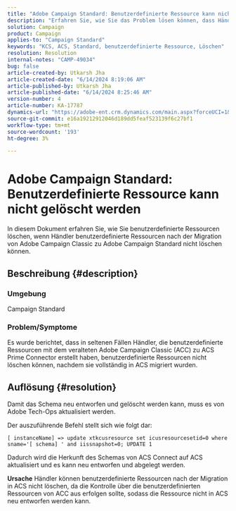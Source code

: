 ```yaml
---
title: "Adobe Campaign Standard: Benutzerdefinierte Ressource kann nicht gelöscht werden"
description: "Erfahren Sie, wie Sie das Problem lösen können, dass Händler benutzerdefinierte Ressourcen nach der Migration von Adobe Campaign Classic zu Adobe Campaign Standard nicht löschen können."
solution: Campaign
product: Campaign
applies-to: "Campaign Standard"
keywords: "KCS, ACS, Standard, benutzerdefinierte Ressource, Löschen"
resolution: Resolution
internal-notes: "CAMP-49034"
bug: false
article-created-by: Utkarsh Jha
article-created-date: "6/14/2024 8:19:06 AM"
article-published-by: Utkarsh Jha
article-published-date: "6/14/2024 8:25:46 AM"
version-number: 4
article-number: KA-17787
dynamics-url: "https://adobe-ent.crm.dynamics.com/main.aspx?forceUCI=1&pagetype=entityrecord&etn=knowledgearticle&id=7b1e80c2-262a-ef11-840a-000d3a5a67ba"
source-git-commit: e16a19212912046d189dd5feaf523139f6c27bf1
workflow-type: tm+mt
source-wordcount: '193'
ht-degree: 3%

---
```


# Adobe Campaign Standard: Benutzerdefinierte Ressource kann nicht gelöscht werden


In diesem Dokument erfahren Sie, wie Sie benutzerdefinierte Ressourcen löschen, wenn Händler benutzerdefinierte Ressourcen nach der Migration von Adobe Campaign Classic zu Adobe Campaign Standard nicht löschen können.

## Beschreibung {#description}


### <b>Umgebung</b>

Campaign Standard



### <b>Problem/Symptome</b>

Es wurde berichtet, dass in seltenen Fällen Händler, die benutzerdefinierte Ressourcen mit dem veralteten Adobe Campaign Classic (ACC) zu ACS Prime Connector erstellt haben, benutzerdefinierte Ressourcen nicht löschen können, nachdem sie vollständig in ACS migriert wurden.


## Auflösung {#resolution}


Damit das Schema neu entworfen und gelöscht werden kann, muss es von Adobe Tech-Ops aktualisiert werden.

Der auszuführende Befehl stellt sich wie folgt dar:

`[ instanceName] => update xtkcusresource set icusresourcesetid=0 where sname='[ schema] ' and iissnapshot=0; UPDATE 1`

Dadurch wird die Herkunft des Schemas von ACS Connect auf ACS aktualisiert und es kann neu entworfen und abgelegt werden.


<b>Ursache</b>
Händler können benutzerdefinierte Ressourcen nach der Migration in ACS nicht löschen, da die Kontrolle über die benutzerdefinierten Ressourcen von ACC aus erfolgen sollte, sodass die Ressource nicht in ACS neu entworfen werden kann.
